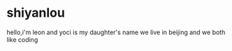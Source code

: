 # shiyanlou
hello,i'm leon and yoci is my daughter's name
we live in beijing and we both like coding
